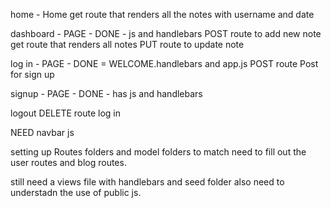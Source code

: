 home - Home
get route that renders all the notes with username and date


dashboard - PAGE - DONE - js and handlebars
POST route to add new note
get route that renders all notes 
PUT route to update note

log in - PAGE - DONE = WELCOME.handlebars and app.js
POST route 
Post for sign up 

signup - PAGE - DONE - has js and handlebars

logout
DELETE route
log in

NEED navbar js

setting up Routes folders and model folders to match
need to fill out the user routes and blog routes.

still need a views file with handlebars and seed folder 
also need to understadn the use of public js.